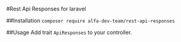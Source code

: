 #Rest Api Responses for laravel

##Installation
`composer require alfa-dev-team/rest-api-responses`

##Usage
Add trait `ApiResponses` to your controller.
